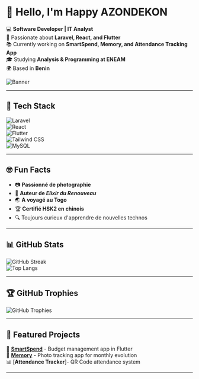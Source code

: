 # 👋 Hello, I'm Happy AZONDEKON  

💻 **Software Developer | IT Analyst**  
🚀 Passionate about **Laravel, React, and Flutter**  
📚 Currently working on **SmartSpend, Memory, and Attendance Tracking App**  
🎓 Studying **Analysis & Programming at ENEAM**  
🌍 Based in **Benin**  

![Banner](https://i.imgur.com/IKzFTDb.jpeg) <!-- Remplace avec ton URL de bannière -->

---

## 🚀 Tech Stack  
![Laravel](https://img.shields.io/badge/Laravel-FF2D20?style=for-the-badge&logo=laravel&logoColor=white)  
![React](https://img.shields.io/badge/React-20232A?style=for-the-badge&logo=react&logoColor=61DAFB)  
![Flutter](https://img.shields.io/badge/Flutter-02569B?style=for-the-badge&logo=flutter&logoColor=white)  
![Tailwind CSS](https://img.shields.io/badge/Tailwind_CSS-38B2AC?style=for-the-badge&logo=tailwind-css&logoColor=white)  
![MySQL](https://img.shields.io/badge/MySQL-005C84?style=for-the-badge&logo=mysql&logoColor=white)  

---

## 🤓 Fun Facts  
- 📷 **Passionné de photographie**  
- 📝 **Auteur de *Elixir du Renouveau***  
- 🌏 **A voyagé au Togo**  
- 🏆 **Certifié HSK2 en chinois**  
- 🔍 Toujours curieux d'apprendre de nouvelles technos  

---

## 📊 GitHub Stats  
![GitHub Streak](https://github-readme-streak-stats.herokuapp.com/?user=Happyazondekon&theme=radical)  
![Top Langs](https://github-readme-stats.vercel.app/api/top-langs/?username=Happyazondekon&layout=compact&theme=radical)  

---

## 🏆 GitHub Trophies  
![GitHub Trophies](https://github-profile-trophy.vercel.app/?username=YourGitHubUsername&theme=onedark)  

---

## 🌟 Featured Projects  
🚀 [**SmartSpend**](https://github.com/Happyazondekon/SmartSpend) - Budget management app in Flutter  
📸 [**Memory**](https://github.com/Happyazondekon/Memory) - Photo tracking app for monthly evolution  
📊 [**Attendance Tracker**]- QR Code attendance system  

---

